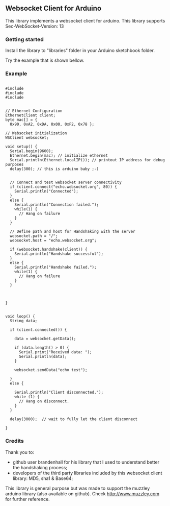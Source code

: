 ## Websocket Client for Arduino

This library implements a websocket client for arduino.
This library supports Sec-WebSocket-Version: 13

### Getting started

Install the library to "libraries" folder in your Arduino sketchbook folder. 

Try the example that is shown bellow.

### Example
<pre><code>
#include <Ethernet.h>
#include <SPI.h>
#include <WSClient.h>


// Ethernet Configuration
EthernetClient client;
byte mac[] = { 
  0x90, 0xA2, 0xDA, 0x00, 0xF2, 0x78 };

// Websocket initialization
WSClient websocket;

void setup() {
  Serial.begin(9600);
  Ethernet.begin(mac); // initialize ethernet
  Serial.println(Ethernet.localIP()); // printout IP address for debug purposes
  delay(300); // this is arduino baby ;-)


  // Connect and test websocket server connectivity
  if (client.connect("echo.websocket.org", 80)) {
    Serial.println("Connected");
  } 
  else {
    Serial.println("Connection failed.");
    while(1) {
      // Hang on failure
    }
  }

  // Define path and host for Handshaking with the server
  websocket.path = "/";
  websocket.host = "echo.websocket.org";

  if (websocket.handshake(client)) {
    Serial.println("Handshake successful");
  } 
  else {
    Serial.println("Handshake failed.");
    while(1) {
      // Hang on failure
    }
  }



}


void loop() {
  String data;

  if (client.connected()) {

    data = websocket.getData();

    if (data.length() > 0) {
      Serial.print("Received data: ");
      Serial.println(data);
    }

    websocket.sendData("echo test");

  } 
  else {

    Serial.println("Client disconnected.");
    while (1) {
      // Hang on disconnect.
    }
  }

  delay(3000);  // wait to fully let the client disconnect

}
</code></pre>

### Credits
Thank you to:
  - github user brandenhall for his library that I used to understand better the handshaking process;
  - developers of the third party libraries included by this websocket client library: MD5, sha1 & Base64;

This library is general purpose but was made to support the muzzley arduino library (also available on github). Check http://www.muzzley.com for further reference.
